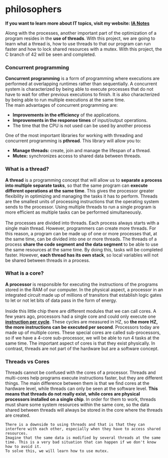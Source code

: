 # philosophers

**If you want to learn more about IT topics, visit my website:** [**IA Notes**](https://ia-notes.com/)

Along with the processes, another important part of the optimization of a program resides in the **use of threads**. With this project, we are going to learn what a thread is, how to use threads to that our program can run faster and how to lock shared resources with a mutex. With this project, the C branch of 42 will be seen and completed.

### Concurrent programming
**Concurrent programming** is a form of programming where executions are performed at overlapping runtimes rather than sequentially. A concurrent system is characterized by being able to execute processes that do not have to wait for other previous executions to finish. It is also characterized by being able to run multiple executions at the same time.<br>
The main advantages of concurrent programming are:
- **Improvements in the efficiency** of the applications.
- **Improvements in the response times** of input/output operations.
- The time that the CPU is not used can be used by another process

One of the most important libraries for working with threading and concurrent programming is **pthread**. This library will allow you to:
- <b>Manage threads:</b> create, join and manage the lifespan of a thread.
- <b>Mutex:</b> synchronizes access to shared data between threads.

### What is a thread?
**A thread** is a programming concept that will allow us to **separate a process into multiple separate tasks**, so that the same program can **execute different operations at the same time**. This gives the processor greater flexibility in optimizing and managing the tasks it has to perform. Threads are the smallest units of processing instructions that the operating system sends to the processor. Using multiple threads to run a single program is more efficient as multiple tasks can be performed simultaneously.<br><br>
The processes are divided into threads. Each process always starts with a single main thread. However, programmers can create more threads. For this reason, a program can be made up of one or more processes that, at the same time, can be divided into one or more threads. The threads of a process **share the code segment and the data segment** to be able to use the same resources at the same time. By doing this, tasks will be completed faster. However, **each thread has its own stack**, so local variables will not be shared between threads in a process.

### What is a core?
**A processor** is responsible for executing the instructions of the programs stored in the RAM of our computer. In the physical aspect, a processor in an integrated circuit made up of millions of transitors that establish logic gates to let or not let bits of data pass in the form of energy.<br><br>
Inside this little chip there are different modules that we can call cores. A few years ago, processors had a single core and could only execute one [**instruction per cycle**](https://github.com/pgomez-a/libasm). These cycles are measured in HZ, so **the more HZ, the more instructions can be executed per second**. Processors today are made up of multiple cores. These special cores are called sub-processors, so if we have a 4-core sub-processor, we will be able to run 4 tasks at the same time. The important aspect of cores is that they exist physically. In contrast, threads are not part of the hardware but are a software concept.

### Threads vs Cores
Threads cannot be confused with the cores of a processor. Threads and multi-cores help programs execute instructions faster, but they are different things. The main difference between them is that we find cores at the hardware level, while threads can only be seen at the software level. **This means that threads do not really exist, while cores are physical processors installed on a single chip**. In order for them to work, threads must share some system resources within the same core, so the data shared between threads will always be stored in the core where the threads are created.

```
There is a downside to using threads and that is that they can interfere with each other, especially when they have to access shared resources.
Imagine that the same data is modified by several threads at the same time. This is a very bad situation that can happen if we don't know how to avoid it.
To solve this, we will learn how to use mutex.
```


